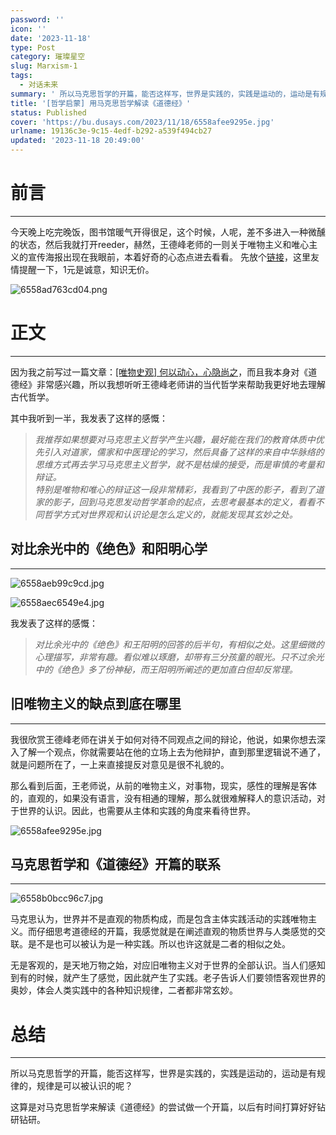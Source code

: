 ```yaml
---
password: ''
icon: ''
date: '2023-11-18'
type: Post
category: 璀璨星空
slug: Marxism-1
tags:
  - 对话未来
summary: ' 所以马克思哲学的开篇，能否这样写，世界是实践的，实践是运动的，运动是有规律的，规律是可以被认识的呢？'
title: '[哲学启蒙] 用马克思哲学解读《道德经》'
status: Published
cover: 'https://bu.dusays.com/2023/11/18/6558afee9295e.jpg'
urlname: 19136c3e-9c15-4edf-b292-a539f494cb27
updated: '2023-11-18 20:49:00'
---
```


# 前言


---


  今天晚上吃完晚饭，图书馆暖气开得很足，这个时候，人呢，差不多进入一种微醺的状态，然后我就打开reeder，赫然，王德峰老师的一则关于唯物主义和唯心主义的宣传海报出现在我眼前，本着好奇的心态点进去看看。
  先放个[链接](https://www.bilibili.com/cheese/play/ep262011?csource=private_moments_updated_autopush&spm_id_from=444.42.list.card_courses.click)，这里友情提醒一下，1元是诚意，知识无价。


![6558ad763cd04.png](https://bu.dusays.com/2023/11/18/6558ad763cd04.png)


# 正文


---


  因为我之前写过一篇文章：[[唯物史观] 何以动心，心隐尚之](https://matrixcore.top/article/heart)，而且我本身对《道德经》非常感兴趣，所以我想听听王德峰老师讲的当代哲学来帮助我更好地去理解古代哲学。


  其中我听到一半，我发表了这样的感慨：


>   _我推荐如果想要对马克思主义哲学产生兴趣，最好能在我们的教育体质中优先引入对道家，儒家和中医理论的学习，然后具备了这样的来自中华脉络的思维方式再去学习马克思主义哲学，就不是枯燥的接受，而是审慎的考量和辩证。  
>   特别是唯物和唯心的辩证这一段非常精彩，我看到了中医的影子，看到了道家的影子，回到马克思发动哲学革命的起点，去思考最基本的定义，看看不同哲学方式对世界观和认识论是怎么定义的，就能发现其玄妙之处。_


## 对比余光中的《绝色》和阳明心学


---


![6558aeb99c9cd.jpg](https://bu.dusays.com/2023/11/18/6558aeb99c9cd.jpg)


![6558aec6549e4.jpg](https://bu.dusays.com/2023/11/18/6558aec6549e4.jpg)


  我发表了这样的感慨：


>   _对比余光中的《绝色》和王阳明的回答的后半句，有相似之处。这里细微的心理描写，非常有趣。看似难以琢磨，却带有三分孩童的眼光。只不过余光中的《绝色》多了份神秘，而王阳明所阐述的更加直白但却反常理。_


## 旧唯物主义的缺点到底在哪里


---


  我很欣赏王德峰老师在讲关于如何对待不同观点之间的辩论，他说，如果你想去深入了解一个观点，你就需要站在他的立场上去为他辩护，直到那里逻辑说不通了，就是问题所在了，一上来直接提反对意见是很不礼貌的。


  那么看到后面，王老师说，从前的唯物主义，对事物，现实，感性的理解是客体的，直观的，如果没有语言，没有相通的理解，那么就很难解释人的意识活动，对于世界的认识。因此，也需要从主体和实践的角度来看待世界。


![6558afee9295e.jpg](https://bu.dusays.com/2023/11/18/6558afee9295e.jpg)


## 马克思哲学和《道德经》开篇的联系


---


![6558b0bcc96c7.jpg](https://bu.dusays.com/2023/11/18/6558b0bcc96c7.jpg)


  马克思认为，世界并不是直观的物质构成，而是包含主体实践活动的实践唯物主义。而仔细思考道德经的开篇，我感觉就是在阐述直观的物质世界与人类感觉的交联。是不是也可以被认为是一种实践。所以也许这就是二者的相似之处。


  无是客观的，是天地万物之始，对应旧唯物主义对于世界的全部认识。当人们感知到有的时候，就产生了感觉，因此就产生了实践。老子告诉人们要领悟客观世界的奥妙，体会人类实践中的各种知识规律，二者都非常玄妙。


# 总结


---


  所以马克思哲学的开篇，能否这样写，世界是实践的，实践是运动的，运动是有规律的，规律是可以被认识的呢？


  这算是对马克思哲学来解读《道德经》的尝试做一个开篇，以后有时间打算好好钻研钻研。


  

